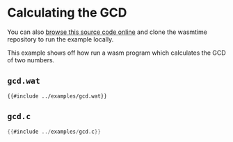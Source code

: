 # Calculating the GCD

You can also [browse this source code online][code] and clone the wasmtime
repository to run the example locally.

[code]: https://github.com/bytecodealliance/wasmtime/blob/main/examples/gcd.c

This example shows off how run a wasm program which calculates the GCD of two
numbers.

## `gcd.wat`

```wat
{{#include ../examples/gcd.wat}}
```


## `gcd.c`

```c
{{#include ../examples/gcd.c}}
```
